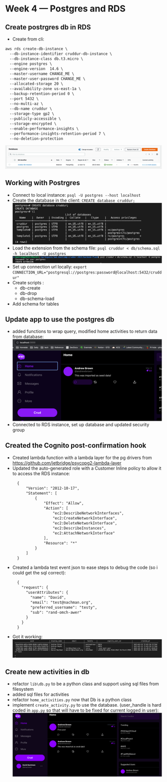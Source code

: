 # Week 4 — Postgres and RDS

## Create postrgres db in RDS

- Create from cli:

```
aws rds create-db-instance \
  --db-instance-identifier cruddur-db-instance \
  --db-instance-class db.t3.micro \
  --engine postgres \
  --engine-version  14.6 \
  --master-username CHANGE_ME \
  --master-user-password CHANGE_ME \
  --allocated-storage 20 \
  --availability-zone us-east-1a \
  --backup-retention-period 0 \
  --port 5432 \
  --no-multi-az \
  --db-name cruddur \
  --storage-type gp2 \
  --publicly-accessible \
  --storage-encrypted \
  --enable-performance-insights \
  --performance-insights-retention-period 7 \
  --no-deletion-protection

```

![rds create](assets/wk4/rds-created.png)

## Working with Postrgres

- Connect to local instance: `psql -U postgres --host localhost`
- Create the database in the client: `CREATE database cruddur;`
  ![create database](assets/wk4/pg-create-database.png)
- Load the extension from the schema file: `psql cruddur < db/schema.sql -h localhost -U postgres`
  ![create extension](assets/wk4/create-extension.png)
- Set up connection url locally: `export CONNECTION_URL="postgresql://postgres:password@localhost:5432/cruddur"`
- Create scripts :
  - db-create
  - db-drop
  - db-schema-load
- Add schema for tables

## Update app to use the postgres db

- added functions to wrap query, modified home activities to return data from database:
  ![home from database](assets/wk4/home-from-db.png)
- Connected to RDS instance, set up database and updated security group

## Created the Cognito post-confirmation hook

- Created lambda function with a lambda layer for the pg drivers from https://github.com/jetbridge/psycopg2-lambda-layer
- Updated the auto-generated role with a Customer Inline policy to allow it to access the RDS instance:
  ```
    {
        "Version": "2012-10-17",
        "Statement": [
            {
                "Effect": "Allow",
                "Action": [
                    "ec2:DescribeNetworkInterfaces",
                    "ec2:CreateNetworkInterface",
                    "ec2:DeleteNetworkInterface",
                    "ec2:DescribeInstances",
                    "ec2:AttachNetworkInterface"
                ],
                "Resource": "*"
            }
        ]
    }
  ```
- Created a lambda test event json to ease steps to debug the code (so i could get the sql correct):
  ```
    {
      "request": {
        "userAttributes": {
          "name": "David",
          "email": "test@nachman.org",
          "preferred_username": "testy",
          "sub": "rand-omch-awer"
        }
      }
    }
  ```
- Got it working:
  ![DB users after cognito hook](assets/wk4/db-users-post-conf.png)

## Create new activities in db

- refactor `lib\db.py` to be a python class and support using sql files from filesystem
- added sql files for activities
- refactor `home_activities.py` now that Db is a python class
- implement `create_activity.py` to use the database. (user_handle is hard coded in `app.py` so that will have to be fixed for current logged in user):
  ![activity added](assets/wk4/activity-added.png)
